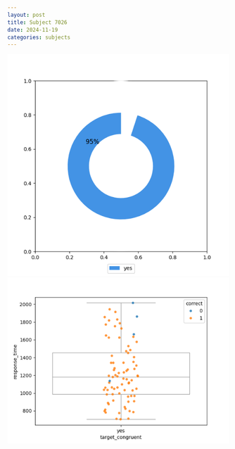 ```yaml
---
layout: post
title: Subject 7026
date: 2024-11-19
categories: subjects
---
```


![](data/7026/run-7/7026_accuracy_target_congruence.png)
![](data/7026/run-7/7026_rt_congruence.png)
